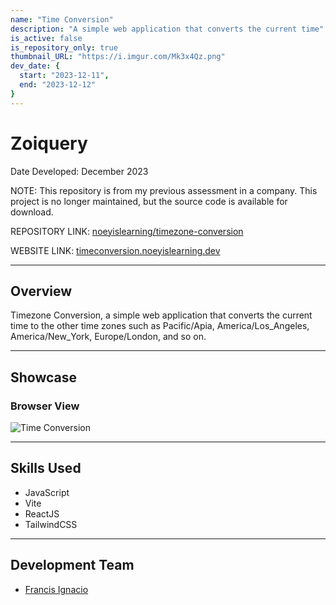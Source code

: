 ```yaml
---
name: "Time Conversion"
description: "A simple web application that converts the current time"
is_active: false
is_repository_only: true
thumbnail_URL: "https://i.imgur.com/Mk3x4Qz.png"
dev_date: {
  start: "2023-12-11",
  end: "2023-12-12"
}
---
```


# Zoiquery

Date Developed: December 2023

NOTE: This repository is from my previous assessment in a company. This project is no longer maintained, but the source code is available for download.

REPOSITORY LINK: [noeyislearning/timezone-conversion](https://github.com/noeyislearning/timezone-conversion)

WEBSITE LINK: [timeconversion.noeyislearning.dev](https://timeconversion.noeyislearning.dev/)

---

## Overview

Timezone Conversion, a simple web application that converts the current time to the other time zones such as Pacific/Apia, America/Los_Angeles, America/New_York, Europe/London, and so on.

---

## Showcase

### Browser View

![Time Conversion](https://i.imgur.com/Mk3x4Qz.png)

---

## Skills Used

- JavaScript
- Vite
- ReactJS
- TailwindCSS

---

## Development Team

- [Francis Ignacio](https://www.linkedin.com/in/noeyislearning/)
